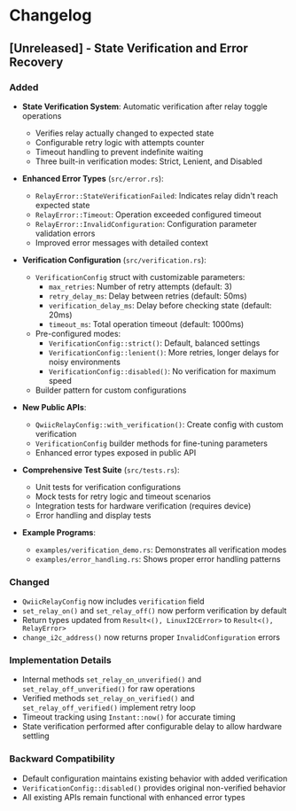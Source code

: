 # Changelog

## [Unreleased] - State Verification and Error Recovery

### Added
- **State Verification System**: Automatic verification after relay toggle operations
  - Verifies relay actually changed to expected state
  - Configurable retry logic with attempts counter
  - Timeout handling to prevent indefinite waiting
  - Three built-in verification modes: Strict, Lenient, and Disabled

- **Enhanced Error Types** (`src/error.rs`):
  - `RelayError::StateVerificationFailed`: Indicates relay didn't reach expected state
  - `RelayError::Timeout`: Operation exceeded configured timeout
  - `RelayError::InvalidConfiguration`: Configuration parameter validation errors
  - Improved error messages with detailed context

- **Verification Configuration** (`src/verification.rs`):
  - `VerificationConfig` struct with customizable parameters:
    - `max_retries`: Number of retry attempts (default: 3)
    - `retry_delay_ms`: Delay between retries (default: 50ms)
    - `verification_delay_ms`: Delay before checking state (default: 20ms)
    - `timeout_ms`: Total operation timeout (default: 1000ms)
  - Pre-configured modes:
    - `VerificationConfig::strict()`: Default, balanced settings
    - `VerificationConfig::lenient()`: More retries, longer delays for noisy environments
    - `VerificationConfig::disabled()`: No verification for maximum speed
  - Builder pattern for custom configurations

- **New Public APIs**:
  - `QwiicRelayConfig::with_verification()`: Create config with custom verification
  - `VerificationConfig` builder methods for fine-tuning parameters
  - Enhanced error types exposed in public API

- **Comprehensive Test Suite** (`src/tests.rs`):
  - Unit tests for verification configurations
  - Mock tests for retry logic and timeout scenarios
  - Integration tests for hardware verification (requires device)
  - Error handling and display tests

- **Example Programs**:
  - `examples/verification_demo.rs`: Demonstrates all verification modes
  - `examples/error_handling.rs`: Shows proper error handling patterns

### Changed
- `QwiicRelayConfig` now includes `verification` field
- `set_relay_on()` and `set_relay_off()` now perform verification by default
- Return types updated from `Result<(), LinuxI2CError>` to `Result<(), RelayError>`
- `change_i2c_address()` now returns proper `InvalidConfiguration` errors

### Implementation Details
- Internal methods `set_relay_on_unverified()` and `set_relay_off_unverified()` for raw operations
- Verified methods `set_relay_on_verified()` and `set_relay_off_verified()` implement retry loop
- Timeout tracking using `Instant::now()` for accurate timing
- State verification performed after configurable delay to allow hardware settling

### Backward Compatibility
- Default configuration maintains existing behavior with added verification
- `VerificationConfig::disabled()` provides original non-verified behavior
- All existing APIs remain functional with enhanced error types